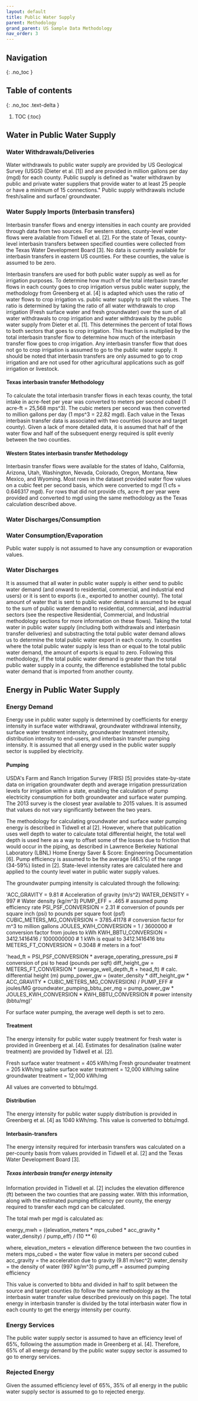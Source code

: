 ```yaml
---
layout: default
title: Public Water Supply
parent: Methodology
grand_parent: US Sample Data Methodology
nav_order: 3
---
```


## Navigation
{: .no_toc }

## Table of contents
{: .no_toc .text-delta }

1. TOC
{:toc}

## Water in Public Water Supply

### Water Withdrawals/Deliveries
Water withdrawals to public water supply are provided by US Geological Survey (USGS) (Dieter et al. [1]) and are provided in million gallons per day (mgd) for each county. Public supply is defined as "water withdrawn by public and private water suppliers that provide water to at least 25 people or have a minimum of 15 connections." Public supply withdrawals include fresh/saline and surface/ groundwater.

### Water Supply Imports (Interbasin transfers)
Interbasin transfer flows and energy intensities in each county are provided through data from two sources. For western states, county-level water flows were available from Tidwell et al. [2]. For the state of Texas, county-level interbasin transfers between specified counties were collected from the Texas Water Development Board [3]. No data is currently available for interbasin transfers in eastern US counties. For these counties, the value is assumed to be zero.

Interbasin transfers are used for both public water supply as well as for irrigation purposes. To determine how much of the total interbasin transfer flows in each county goes to crop irrigation versus public water supply, the methodology from Greenberg et al. [4] is adapted which uses the ratio of water flows to crop irrigation vs. public water supply to split the values. The ratio is determined by taking the ratio of all water withdrawals to crop irrigation (Fresh surface water and fresh groundwater) over the sum of all water withdrawals to crop irrigation and water withdrawals by the public water supply from Dieter et al. [1]. This determines the percent of total flows to both sectors that goes to crop irrigation. This fraction is multiplied by the total interbasin transfer flow to determine how much of the interbasin transfer flow goes to crop irrigation. Any interbasin transfer flow that does not go to crop irrigation is assumed to go to the public water supply. It should be noted that interbasin transfers are only assumed to go to crop irrigation and are not used for other agricultural applications such as golf irrigation or livestock.

#### Texas interbasin transfer Methodology

To calculate the total interbasin transfer flows in each texas county, the total intake in acre-feet per year was converted to meters per second cubed (1 acre-ft = 25,568 mps^3). The cubic meters per second was then converted to million gallons per day (1 mps^3 = 22.82 mgd). Each value in the Texas interbasin transfer data is associated with two counties (source and target county). Given a lack of more detailed data, it is assumed that half of the water flow and half of the subsequent energy required is split evenly between the two counties.

#### Western States interbasin transfer Methodology

Interbasin transfer flows were available for the states of Idaho, California, Arizona, Utah, Washington, Nevada, Colorado, Oregon, Montana, New Mexico, and Wyoming. Most rows in the dataset provided water flow values on a cubic feet per second basis, which were converted to mgd (1 cfs = 0.646317 mgd). For rows that did not provide cfs, acre-ft per year were provided and converted to mgd using the same methodology as the Texas calculation described above.


### Water Discharges/Consumption
### Water Consumption/Evaporation
Public water supply is not assumed to have any consumption or evaporation values.

### Water Discharges
It is assumed that all water in public water supply is either send to public water demand (and onward to residential, commercial, and industrial end users) or it is sent to exports (i.e., exported to another county). The total amount of water that is sent to public water demand is assumed to be equal to the sum of public water demand to residential, commercial, and industrial sectors (see the respective Residential, Commercial, and Industrial methodology sections for more information on these flows). Taking the total water in public water supply (including both withdrawals and interbasin transfer deliveries) and substracting the total public water demand allows us to determine the total public water export in each county. In counties where the total public water supply is less than or equal to the total public water demand, the amount of exports is equal to zero. Following this methodology, if the total public water demand is greater than the total public water supply in a county, the difference established the total public water demand that is imported from another county.

## Energy in Public Water Supply

### Energy Demand

Energy use in public water supply is determined by coefficients for energy intensity in surface water withdrawal, groundwater withdrawal intensity, surface water treatment intensity, groundwater treatment intensity, distribution intensity to end-users, and interbasin transfer pumping intensity. It is assumed that all energy used in the public water supply sector is supplied by electricity.

#### Pumping

USDA's Farm and Ranch Irrigation Survey (FRIS) [5] provides state-by-state data on irrigation groundwater depth and average irrigation pressurization levels for irrigation within a state, enabling the calculation of pump electricity consumption for both groundwater and surface water pumping. The 2013 survey is the closest year available to 2015 values. It is assumed that values do not vary significantly between the two years.

The methodology for calculating groundwater and surface water pumping energy is described in Tidwell et al [2]. However, where that publication uses well depth to water to calculate total differential height, the total well depth is used here as a way to offset some of the losses due to friction that would occur in the piping, as described in Lawrence Berkeley National Laboratory (LBNL) Home Energy Saver & Score: Engineering Documentation [6]. Pump efficiency is assumed to be the average (46.5%) of the range (34-59%) listed in [2]. State-level intensity rates are calculated here and applied to the county level water in public water supply values.


The groundwater pumping intensity is calculated through the following:

'ACC_GRAVITY = 9.81  # Acceleration of gravity  (m/s^2)
WATER_DENSITY = 997  # Water density (kg/m^3)
PUMP_EFF = .465  # assumed pump efficiency rate
PSI_PSF_CONVERSION = 2.31  # conversion of pounds per square inch (psi) to pounds per square foot (psf)
CUBIC_METERS_MG_CONVERSION = 3785.41178  # conversion factor for m^3 to million gallons
JOULES_KWH_CONVERSION = 1 / 3600000  # conversion factor from joules to kWh
KWH_BBTU_CONVERSION = 3412.1416416 / 1000000000  # 1 kWh is equal to 3412.1416416 btu
METERS_FT_CONVERSION = 0.3048  # meters in a foot'

'head_ft = PSI_PSF_CONVERSION * average_operating_pressure_psi  # conversion of psi to head (pounds per sqft)
diff_height_gw = METERS_FT_CONVERSION * (average_well_depth_ft + head_ft)  # calc. differential height (m)
pump_power_gw = (water_density * diff_height_gw * ACC_GRAVITY * CUBIC_METERS_MG_CONVERSION) / PUMP_EFF  # joules/MG
groundwater_pumping_bbtu_per_mg = pump_power_gw * JOULES_KWH_CONVERSION * KWH_BBTU_CONVERSION  # power intensity (bbtu/mg)'


For surface water pumping, the average well depth is set to zero.

#### Treatment

The energy intensity for public water supply treatment for fresh water is provided in Greenberg et al. [4]. Estimates for desalination (saline water treatment) are provided by Tidwell et al. [2].

Fresh surface water treatment = 405 kWh/mg
Fresh groundwater treatment = 205 kWh/mg
saline surface water treatment = 12,000 kWh/mg
saline groundwater treatment = 12,000 kWh/mg

All values are converted to bbtu/mgd.

#### Distribution

The energy intensity for public water supply distribution is provided in Greenberg et al. [4] as 1040 kWh/mg. This value is converted to bbtu/mgd.

#### Interbasin-transfers

The energy intensity required for interbasin transfers was calculated on a per-county basis from values provided in Tidwell et al. [2] and the Texas Water Development Board [3].

##### Texas interbasin transfer energy intensity

Information provided in Tidwell et al. [2] includes the elevation difference (ft) between the two counties that are passing water. With this information, along with the estimated pumping efficiency per county, the energy required to transfer each mgd can be calculated.

The total mwh per mgd is calculated as:

 energy_mwh = ((elevation_meters * mps_cubed * acc_gravity * water_density) / pump_eff) / (10 ** 6)

where,
elevation_meters = elevation difference between the two counties in meters
mps_cubed = the water flow value in meters per second cubed
acc_gravity = the acceleration due to gravity (9.81 m/sec^2)
water_density = the density of water (997 kg/m^3)
pump_eff = assumed pumping efficiency

This value is converted to bbtu and divided in half to split between the source and target counties (to follow the same methodology as the interbasin water transfer value described previously on this page). The total energy in interbasin transfer is divided by the total interbasin water flow in each county to get the energy intensity per county.

### Energy Services

The public water supply sector is assumed to have an efficiency level of 65%, following the assumption made in Greenberg et al. [4]. Therefore, 65% of all energy demand by the public water suppy sector is assumed to go to energy services.

### Rejected Energy

Given the assumed efficiency level of 65%, 35% of all energy in the public water supply sector is assumed to go to rejected energy.

